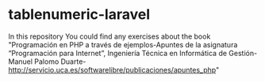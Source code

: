 # tablenumeric-laravel
In this repository You could find any exercises about the book "Programación en PHP
a través de ejemplos-Apuntes de la asignatura “Programación para Internet”,
Ingeniería Técnica en Informática de Gestión-Manuel Palomo Duarte-http://servicio.uca.es/softwarelibre/publicaciones/apuntes_php" 
